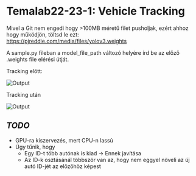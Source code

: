 # Temalab22-23-1: Vehicle Tracking

Mivel a Git nem engedi hogy >100MB méretű filet pusholjak, ezért ahhoz hogy működjön, töltsd le ezt: https://pjreddie.com/media/files/yolov3.weights 

A sample.py fileban a model_file_path változó helyére írd be az előző .weights file elérési útját.

Tracking előtt:

![Output](sampleOutputGif.gif)


Tracking után

![Output](sampleOutputGifTracking.gif)

## _TODO_
- GPU-ra kiszervezés, mert CPU-n lassú
- Úgy tűnik, hogy 
  - Egy ID-t több autónak is kiad &rarr; Ennek javítása
  - Az ID-k osztásánál többször van az, hogy nem eggyel növeli az új autó ID-jét az előzőhöz képest